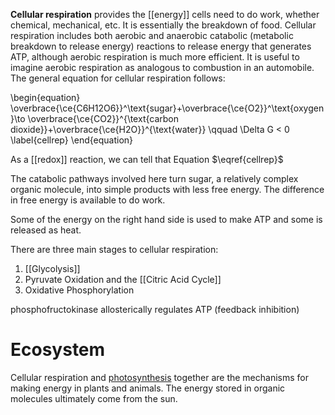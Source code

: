 **Cellular respiration** provides the [[energy]] cells need to do work, whether chemical, mechanical, etc. It is essentially the breakdown of food. Cellular respiration includes both aerobic and anaerobic catabolic (metabolic breakdown to release energy) reactions to release energy that generates ATP, although aerobic respiration is much more efficient. It is useful to imagine aerobic respiration as analogous to combustion in an automobile. The general equation for cellular respiration follows:

\begin{equation}
\overbrace{\ce{C6H12O6}}^\text{sugar}+\overbrace{\ce{O2}}^\text{oxygen}\to \overbrace{\ce{CO2}}^{\text{carbon dioxide}}+\overbrace{\ce{H2O}}^{\text{water}} \qquad \Delta G < 0
\label{cellrep}
\end{equation}

As a [[redox]] reaction, we can tell that Equation $\eqref{cellrep}$

The catabolic pathways involved here turn sugar, a relatively complex organic molecule, into simple products with less free energy. The difference in free energy is available to do work. 

Some of the energy on the right hand side is used to make ATP and some is released as heat. 

There are three main stages to cellular respiration:

1. [[Glycolysis]]
2. Pyruvate Oxidation and the [[Citric Acid Cycle]]
3. Oxidative Phosphorylation


phosphofructokinase allosterically regulates ATP (feedback inhibition)

# Ecosystem

Cellular respiration and [photosynthesis](../Photosynthesis/) together are the mechanisms for making energy in plants and animals. The energy stored in organic molecules ultimately come from the sun. 



